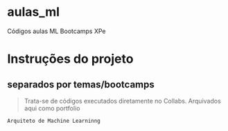 # aulas_ml
Códigos aulas ML Bootcamps XPe

# Instruções do projeto
## separados por temas/bootcamps

> Trata-se de códigos executados diretamente no Collabs. Arquivados aqui como portfolio 

```
Arquiteto de Machine Learninng
```
